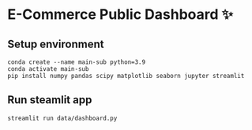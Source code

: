 # E-Commerce Public Dashboard ✨

## Setup environment

```
conda create --name main-sub python=3.9
conda activate main-sub
pip install numpy pandas scipy matplotlib seaborn jupyter streamlit
```

## Run steamlit app

```
streamlit run data/dashboard.py
```
